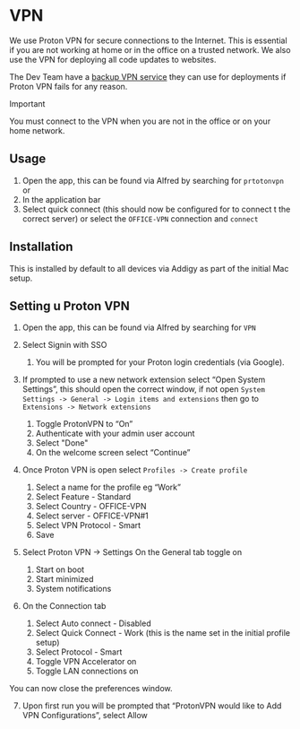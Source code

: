 # VPN

We use Proton VPN for secure connections to the Internet. This is essential if you are not working at home or in the office on a trusted network. We also use the VPN for deploying all code updates to websites.

The Dev Team have a [backup VPN service](backup-vpn.md) they can use for deployments if Proton VPN fails for any reason.

> [!IMPORTANT]  
> You must connect to the VPN when you are not in the office or on your home network. 

## Usage
1. Open the app, this can be found via Alfred by searching for `prtotonvpn`
   or
2. In the application bar
3. Select quick connect (this should now be configured for to connect t the correct server) or select the `OFFICE-VPN` connection and `connect`

## Installation
This is installed by default to all devices via Addigy as part of the initial Mac setup. 

## Setting u Proton VPN
1. Open the app, this can be found via Alfred by searching for `VPN`
2. Select Signin with SSO 
   1. You will be prompted for your Proton login credentials (via Google).

3. If prompted to use a new network extension select “Open System Settings”, this should open the correct window, if not open `System Settings -> General -> Login items and extensions` then go to `Extensions -> Network extensions`
   1. Toggle ProtonVPN to “On” 
   2. Authenticate with your admin user account
   3. Select "Done"
   3. On the welcome screen select “Continue”
4. Once Proton VPN is open select `Profiles -> Create profile`
   1. Select a name for the profile eg “Work” 
   2. Select Feature - Standard 
   3. Select Country - OFFICE-VPN 
   4. Select server - OFFICE-VPN#1 
   5. Select VPN Protocol - Smart 
   6. Save
5. Select Proton VPN -> Settings 
   On the General tab toggle on 
   1. Start on boot 
   2. Start minimized 
   3. System notifications

6. On the Connection tab 
   1. Select Auto connect - Disabled 
   2. Select Quick Connect - Work (this is the name set in the initial profile setup)
   3. Select Protocol - Smart   
   4. Toggle VPN Accelerator on 
   5. Toggle LAN connections on

You can now close the preferences window.

7. Upon first run you will be prompted that “ProtonVPN would like to Add VPN Configurations”, select Allow







